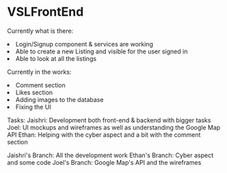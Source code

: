 # VSLFrontEnd

Currently what is there:
<li>Login/Signup component & services are working
<li>Able to create a new Listing and visible for the user signed in
<li>Able to look at all the listings


Currently in the works:
<li>Comment section
<li>Likes section
<li>Adding images to the database
<li>Fixing the UI


Tasks:
Jaishri: Development both front-end & backend with bigger tasks
Joel: UI mockups and wireframes as well as understanding the Google Map API
Ethan: Helping with the cyber aspect and a bit with the comment section


Jaishri's Branch: All the development work
Ethan's Branch: Cyber aspect and some code
Joel's Branch: Google Map's API and the wireframes
